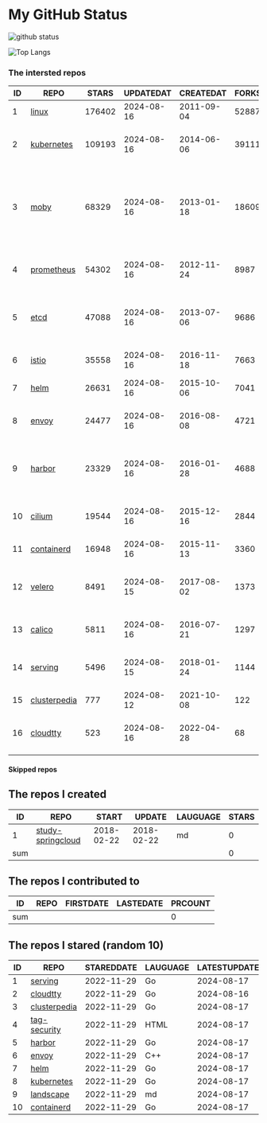 # My GitHub Status

<img src="https://github-readme-stats-1.yihong0618.vercel.app/api?username=daoqingniu&show_icons=true&&&hide_title=true&count_private=true" alt="github status" />

![Top Langs](https://github-readme-stats-1.yihong0618.vercel.app/api/top-langs/?username=daoqingniu&layout=compact)

<!--START_SECTION:github_repos-->
### The intersted repos
| ID |                              REPO                               | STARS  | UPDATEDAT  | CREATEDAT  | FORKSCOUNT |                                                DESCRIPTIONS                                                |
|----|-----------------------------------------------------------------|--------|------------|------------|------------|------------------------------------------------------------------------------------------------------------|
|  1 | [linux](https://github.com/torvalds/linux)                      | 176402 | 2024-08-16 | 2011-09-04 |      52887 | Linux kernel source tree                                                                                   |
|  2 | [kubernetes](https://github.com/kubernetes/kubernetes)          | 109193 | 2024-08-16 | 2014-06-06 |      39111 | Production-Grade Container Scheduling and Management                                                       |
|  3 | [moby](https://github.com/moby/moby)                            |  68329 | 2024-08-16 | 2013-01-18 |      18609 | The Moby Project - a collaborative project for the container ecosystem to assemble container-based systems |
|  4 | [prometheus](https://github.com/prometheus/prometheus)          |  54302 | 2024-08-16 | 2012-11-24 |       8987 | The Prometheus monitoring system and time series database.                                                 |
|  5 | [etcd](https://github.com/etcd-io/etcd)                         |  47088 | 2024-08-16 | 2013-07-06 |       9686 | Distributed reliable key-value store for the most critical data of a distributed system                    |
|  6 | [istio](https://github.com/istio/istio)                         |  35558 | 2024-08-16 | 2016-11-18 |       7663 | Connect, secure, control, and observe services.                                                            |
|  7 | [helm](https://github.com/helm/helm)                            |  26631 | 2024-08-16 | 2015-10-06 |       7041 | The Kubernetes Package Manager                                                                             |
|  8 | [envoy](https://github.com/envoyproxy/envoy)                    |  24477 | 2024-08-16 | 2016-08-08 |       4721 | Cloud-native high-performance edge/middle/service proxy                                                    |
|  9 | [harbor](https://github.com/goharbor/harbor)                    |  23329 | 2024-08-16 | 2016-01-28 |       4688 | An open source trusted cloud native registry project that stores, signs, and scans content.                |
| 10 | [cilium](https://github.com/cilium/cilium)                      |  19544 | 2024-08-16 | 2015-12-16 |       2844 | eBPF-based Networking, Security, and Observability                                                         |
| 11 | [containerd](https://github.com/containerd/containerd)          |  16948 | 2024-08-16 | 2015-11-13 |       3360 | An open and reliable container runtime                                                                     |
| 12 | [velero](https://github.com/vmware-tanzu/velero)                |   8491 | 2024-08-15 | 2017-08-02 |       1373 | Backup and migrate Kubernetes applications and their persistent volumes                                    |
| 13 | [calico](https://github.com/projectcalico/calico)               |   5811 | 2024-08-16 | 2016-07-21 |       1297 | Cloud native networking and network security                                                               |
| 14 | [serving](https://github.com/knative/serving)                   |   5496 | 2024-08-15 | 2018-01-24 |       1144 | Kubernetes-based, scale-to-zero, request-driven compute                                                    |
| 15 | [clusterpedia](https://github.com/clusterpedia-io/clusterpedia) |    777 | 2024-08-12 | 2021-10-08 |        122 | The Encyclopedia of Kubernetes clusters                                                                    |
| 16 | [cloudtty](https://github.com/cloudtty/cloudtty)                |    523 | 2024-08-16 | 2022-04-28 |         68 | A Friendly Kubernetes CloudShell (Web Terminal) !                                                          |



#### Skipped repos
<!--END_SECTION:github_repos-->

<!--START_SECTION:my_github-->
## The repos I created
| ID  |                                 REPO                                 |   START    |   UPDATE   | LAUGUAGE | STARS |
|-----|----------------------------------------------------------------------|------------|------------|----------|-------|
|   1 | [study-springcloud](https://github.com/daoqingniu/study-springcloud) | 2018-02-22 | 2018-02-22 | md       |     0 |
| sum |                                                                      |            |            |          |     0 |

## The repos I contributed to
| ID  | REPO | FIRSTDATE | LASTEDATE | PRCOUNT |
|-----|------|-----------|-----------|---------|
| sum |      |           |           |       0 |

## The repos I stared (random 10)
| ID |                              REPO                               | STAREDDATE | LAUGUAGE | LATESTUPDATE |
|----|-----------------------------------------------------------------|------------|----------|--------------|
|  1 | [serving](https://github.com/knative/serving)                   | 2022-11-29 | Go       | 2024-08-17   |
|  2 | [cloudtty](https://github.com/cloudtty/cloudtty)                | 2022-11-29 | Go       | 2024-08-16   |
|  3 | [clusterpedia](https://github.com/clusterpedia-io/clusterpedia) | 2022-11-29 | Go       | 2024-08-17   |
|  4 | [tag-security](https://github.com/cncf/tag-security)            | 2022-11-29 | HTML     | 2024-08-17   |
|  5 | [harbor](https://github.com/goharbor/harbor)                    | 2022-11-29 | Go       | 2024-08-17   |
|  6 | [envoy](https://github.com/envoyproxy/envoy)                    | 2022-11-29 | C++      | 2024-08-17   |
|  7 | [helm](https://github.com/helm/helm)                            | 2022-11-29 | Go       | 2024-08-17   |
|  8 | [kubernetes](https://github.com/kubernetes/kubernetes)          | 2022-11-29 | Go       | 2024-08-17   |
|  9 | [landscape](https://github.com/cncf/landscape)                  | 2022-11-29 | md       | 2024-08-17   |
| 10 | [containerd](https://github.com/containerd/containerd)          | 2022-11-29 | Go       | 2024-08-17   |

<!--END_SECTION:my_github-->
